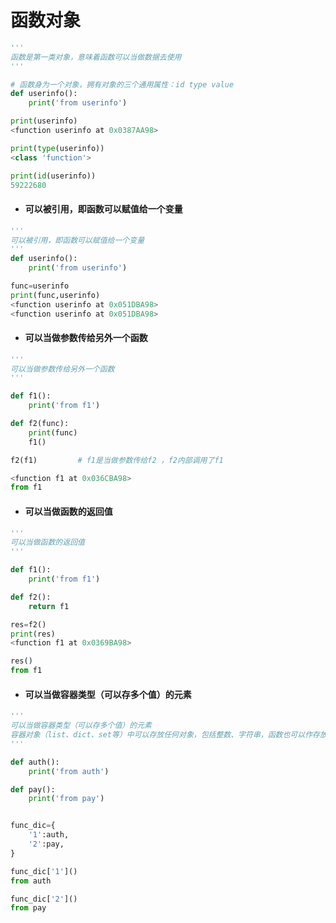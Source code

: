 # 函数对象

```python
'''
函数是第一类对象，意味着函数可以当做数据去使用
'''

# 函数身为一个对象，拥有对象的三个通用属性：id type value
def userinfo():
    print('from userinfo')

print(userinfo)
<function userinfo at 0x0387AA98>

print(type(userinfo))
<class 'function'>

print(id(userinfo))
59222680
```

- #### 可以被引用，即函数可以赋值给一个变量

```python
'''
可以被引用，即函数可以赋值给一个变量
'''
def userinfo():
    print('from userinfo')

func=userinfo
print(func,userinfo)
<function userinfo at 0x051DBA98>
<function userinfo at 0x051DBA98>
```

- #### 可以当做参数传给另外一个函数

```python
'''
可以当做参数传给另外一个函数
'''

def f1():
    print('from f1')

def f2(func):
    print(func)
    f1()

f2(f1)         # f1是当做参数传给f2 ，f2内部调用了f1

<function f1 at 0x036CBA98>
from f1
```

- #### 可以当做函数的返回值

```python
'''
可以当做函数的返回值
'''

def f1():
    print('from f1')

def f2():
    return f1

res=f2()
print(res)
<function f1 at 0x0369BA98>

res()
from f1
```

- #### 可以当做容器类型（可以存多个值）的元素

```python
'''
可以当做容器类型（可以存多个值）的元素
容器对象（list、dict、set等）中可以存放任何对象，包括整数、字符串，函数也可以作存放到容器对象中
'''

def auth():
    print('from auth')

def pay():
    print('from pay')


func_dic={
    '1':auth,
    '2':pay,
}

func_dic['1']()
from auth

func_dic['2']()
from pay
```
